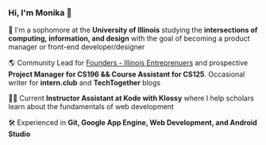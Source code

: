 ### Hi, I'm Monika 👋 

<!--
**mpara0/mpara0** is a ✨ _special_ ✨ repository because its `README.md` (this file) appears on your GitHub profile.
-->
🌱  I'm a sophomore at the **University of Illinois** studying the **intersections of computing, information, and design** with the goal of becoming a product manager or front-end developer/designer 

🌎 Community Lead for [Founders - Illinois Entreprenuers](http://founders.illinois.edu/) and prospective **Project Manager for CS196 && Course Assistant for CS125**. Occasional writer for **intern.club** and **TechTogether** blogs

👩‍💻 Current **Instructor Assistant at Kode with Klossy** where I help scholars learn about the fundamentals of web development

🛠️ Experienced in **Git, Google App Engine, Web Development, and Android Studio**


